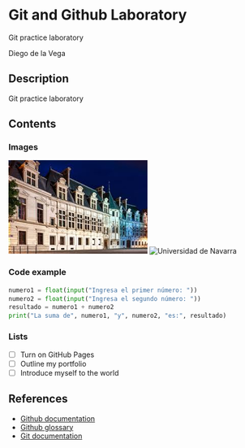 # Git and Github Laboratory

Git practice laboratory


Diego de la Vega

## Description

Git practice laboratory

## Contents

### Images

![Place Dauphine](https://raw.githubusercontent.com/A01420632/git-lab/main/place.jpg)
![Universidad de Navarra](git-lab/navarra.jpg)
### Code example

``` python 
numero1 = float(input("Ingresa el primer número: "))
numero2 = float(input("Ingresa el segundo número: "))
resultado = numero1 + numero2
print("La suma de", numero1, "y", numero2, "es:", resultado)
```

### Lists

- [ ] Turn on GitHub Pages
- [ ] Outline my portfolio
- [ ] Introduce myself to the world

## References

- [Github documentation](https://docs.github.com/en)
- [Github glossary](https://docs.github.com/en/get-started/learning-about-github/github-glossary)
- [Git documentation](https://git-scm.com/doc)
